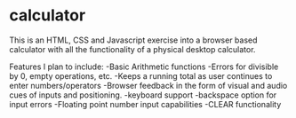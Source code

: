 # calculator

This is an HTML, CSS and Javascript exercise into a browser based calculator with all the functionality of a physical desktop calculator.

Features I plan to include:
-Basic Arithmetic functions
-Errors for divisible by 0, empty operations, etc.
-Keeps a running total as user continues to enter numbers/operators
-Browser feedback in the form of visual and audio cues of inputs and positioning.
-keyboard support
-backspace option for input errors
-Floating point number input capabilities
-CLEAR functionality
